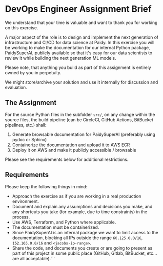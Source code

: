 # DevOps Engineer Assignment Brief

We understand that your time is valuable and want to thank you for working on this exercise.

A major aspect of the role is to design and implement the next generation of infrastructure and
CI/CD for data science at Paidy.
In this exercise you will be working to make the documentation for our internal Python package, PaidySuperAI, publicly available so that it's easy for our data scientists to review it while building the next generation ML models.

Please note, that anything you build as part of this assignment is entirely owned by you in perpetuity. 

We might store/archive your solution and use it internally for discussion and evaluation.

## The Assignment

For the source Python files in the subfolder `src/`, on any change within the source files,
the build pipeline (can be CircleCI, GitHub Actions, BitBucket pipelines, etc.) shall:

1. Generate browsable documentation for PaidySuperAI (preferably using pydoc or Sphinx)
2. Containerize the documentation and upload it to AWS ECR
3. Deploy it on AWS and make it publicly accessible / browsable

Please see the requirements below for additional restrictions.

## Requirements

Please keep the following things in mind:

* Approach the exercise as if you are working in a real production environment.
* Document and explain any assumptions and decisions you make, and any shortcuts you take (for
  example, due to time constraints) in the process.
* Use AWS, Terraform, and Python where applicable.
* The documentation must be containerized.
* Since PaidySuperAI is an internal package we want to limit access to the documentation, blocking
  all IPs outside the range `60.125.0.0/16`, `152.165.0.0/16` and `<jacobs-ip-range>`.
* Share the code, and documents you create or are going to present as part of this project in some
  public place (GitHub, Gitlab, BitBucket, etc… are all acceptable).```
